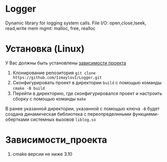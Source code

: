 # Logger
Dynamic library for logging system calls. File I/O: open,close,lseek, read,write mem mgmt: malloc, free, realloc

# Установка (Linux)
У Вас должны быть установлены [зависимости проекта](https://github.com/IzmaylovI/Logger#Зависимости_проекта)


1. Клонирование репозитория `git clone https://github.com/IzmaylovI/Logger.git`
2. Сконфигурировать проект в директории `build` с помощью команды `cmake -B build `
3. Перейти в директорию, где сконфигурировался проект и настроить сборку с помощью команды `make`

В ранее указанной директории, указанной с помощью ключа `-B` будет создана динамическая библиотека с переопределнными функциями-обертками системных вызовов `liblog.so`

# Зависимости_проекта
1. cmake версии не ниже 3.10

